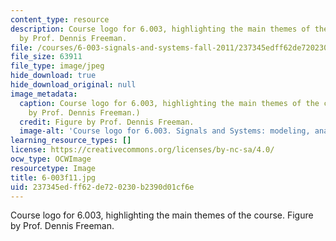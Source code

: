 ```yaml
---
content_type: resource
description: Course logo for 6.003, highlighting the main themes of the course. Figure
  by Prof. Dennis Freeman.
file: /courses/6-003-signals-and-systems-fall-2011/237345edff62de720230b2390d01cf6e_6-003f11.jpg
file_size: 63911
file_type: image/jpeg
hide_download: true
hide_download_original: null
image_metadata:
  caption: Course logo for 6.003, highlighting the main themes of the course. (Figure
    by Prof. Dennis Freeman.)
  credit: Figure by Prof. Dennis Freeman.
  image-alt: 'Course logo for 6.003. Signals and Systems: modeling, analysis, design.'
learning_resource_types: []
license: https://creativecommons.org/licenses/by-nc-sa/4.0/
ocw_type: OCWImage
resourcetype: Image
title: 6-003f11.jpg
uid: 237345ed-ff62-de72-0230-b2390d01cf6e
---
```

Course logo for 6.003, highlighting the main themes of the course. Figure by Prof. Dennis Freeman.